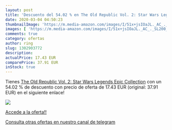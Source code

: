 ```yaml
---
layout: post
title: 'Descuento del 54.02 % en The Old Republic Vol. 2: Star Wars Legen'
date: 2020-03-04 04:50:23
thumbnailImage: 'https://m.media-amazon.com/images/I/51x+jsIOaJL._AC_._SL200_.jpg'
images: [ 'https://m.media-amazon.com/images/I/51x+jsIOaJL._AC_._SL200_.jpg' ]
comments: true
category: ofertas
author: ring
slug: 1302903772
description:
actualPrice: 17.43 EUR
comparePrice: 37.91 EUR
inStock: true
---
```


Tienes [The Old Republic Vol. 2: Star Wars Legends Epic Collection](https://www.amazon.com/dp/1302903772/?tag=redken08-20) con un 54.02 % de descuento con precio de oferta de 17.43 EUR (original: 37.91 EUR) en el siguiente enlace!

[![](https://m.media-amazon.com/images/I/51x+jsIOaJL._AC_._SL200_.jpg)](https://www.amazon.com/dp/1302903772/?tag=redken08-20)

[Accede a la oferta!!](https://www.amazon.com/dp/1302903772/?tag=redken08-20)

[Consulta otras ofertas en nuestro canal de telegram](https://t.me/s/ofertas25)

